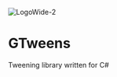 ![LogoWide-2](https://github.com/Guillemsc/GTweens/assets/17142208/ffeede41-5f4a-456f-8cd1-b74e2a26710a)

# GTweens
Tweening library written for C#
